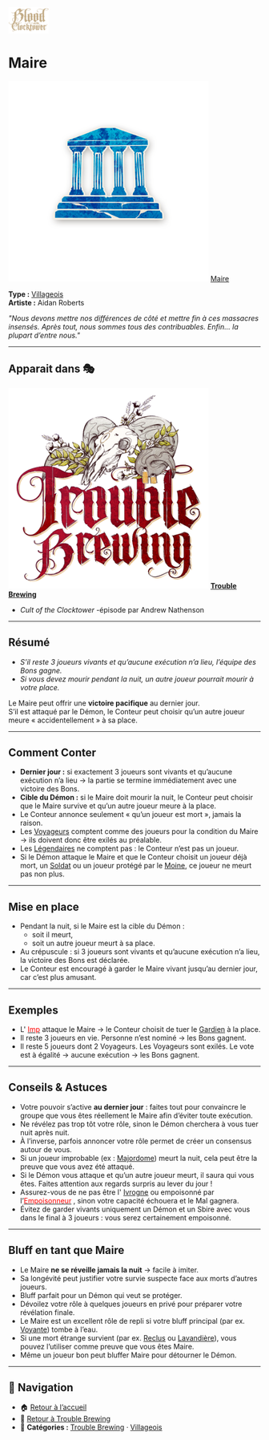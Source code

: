 <p align="left">
  <a href="/botc-fr-bambi/">
    <img src="../images/logo.png" alt="Accueil BotC FR" width="80">
  </a>
</p>

# Maire

[<img src="../images/Icon_mayor.png" alt="Maire" width="400">](maire.md) [Maire](../tb_roles/maire.md)

**Type :** [Villageois](../villageois.md)  
**Artiste :** Aidan Roberts  

*"Nous devons mettre nos différences de côté et mettre fin à ces massacres insensés. Après tout, nous sommes tous des contribuables. Enfin… la plupart d’entre nous."*

---

## Apparait dans 🎭
[<img src="../images/Logo_trouble_brewing.png" alt="Trouble Brewing" width="400">](../trouble_brewing.md) [**Trouble Brewing**](../trouble_brewing.md)  

- *Cult of the Clocktower* -épisode par Andrew Nathenson 

---

## Résumé

- *S’il reste 3 joueurs vivants et qu’aucune exécution n’a lieu, l’équipe des Bons gagne.*  
- *Si vous devez mourir pendant la nuit, un autre joueur pourrait mourir à votre place.*  

Le Maire peut offrir une **victoire pacifique** au dernier jour.  
S’il est attaqué par le Démon, le Conteur peut choisir qu’un autre joueur meure « accidentellement » à sa place.  

---

## Comment Conter
- **Dernier jour :** si exactement 3 joueurs sont vivants et qu’aucune exécution n’a lieu → la partie se termine immédiatement avec une victoire des Bons.  
- **Cible du Démon :** si le Maire doit mourir la nuit, le Conteur peut choisir que le Maire survive et qu’un autre joueur meure à la place.  
- Le Conteur annonce seulement « qu’un joueur est mort », jamais la raison.  
- Les [Voyageurs](../voyageurs/index.md) comptent comme des joueurs pour la condition du Maire → ils doivent donc être exilés au préalable.  
- Les [Légendaires](../fabled/index.md) ne comptent pas : le Conteur n’est pas un joueur.  
- Si le Démon attaque le Maire et que le Conteur choisit un joueur déjà mort, un [Soldat](soldat.md) ou un joueur protégé par le [Moine](moine.md), ce joueur ne meurt pas non plus.  

---

## Mise en place
- Pendant la nuit, si le Maire est la cible du Démon :  
  - soit il meurt,  
  - soit un autre joueur meurt à sa place.  
- Au crépuscule : si 3 joueurs sont vivants et qu’aucune exécution n’a lieu, la victoire des Bons est déclarée.  
- Le Conteur est encouragé à garder le Maire vivant jusqu’au dernier jour, car c’est plus amusant.  

---

## Exemples
- L'  [<span style="color:red">Imp</span>](imp.md) attaque le Maire → le Conteur choisit de tuer le [Gardien](gardien.md) à la place.  
- Il reste 3 joueurs en vie. Personne n’est nominé → les Bons gagnent.  
- Il reste 5 joueurs dont 2 Voyageurs. Les Voyageurs sont exilés. Le vote est à égalité → aucune exécution → les Bons gagnent.  

---

## Conseils & Astuces
- Votre pouvoir s’active **au dernier jour** : faites tout pour convaincre le groupe que vous êtes réellement le Maire afin d’éviter toute exécution.  
- Ne révélez pas trop tôt votre rôle, sinon le Démon cherchera à vous tuer nuit après nuit.  
- À l’inverse, parfois annoncer votre rôle permet de créer un consensus autour de vous.  
- Si un joueur improbable (ex : [Majordome](majordome.md)) meurt la nuit, cela peut être la preuve que vous avez été attaqué.  
- Si le Démon vous attaque et qu’un autre joueur meurt, il saura qui vous êtes. Faites attention aux regards surpris au lever du jour !  
- Assurez-vous de ne pas être l' [Ivrogne](ivrogne.md) ou empoisonné par l’[<span style="color:red">Empoisonneur</span>](empoisonneur.md)  , sinon votre capacité échouera et le Mal gagnera.  
- Évitez de garder vivants uniquement un Démon et un Sbire avec vous dans le final à 3 joueurs : vous serez certainement empoisonné.  

---

## Bluff en tant que Maire
- Le Maire **ne se réveille jamais la nuit** → facile à imiter.  
- Sa longévité peut justifier votre survie suspecte face aux morts d’autres joueurs.  
- Bluff parfait pour un Démon qui veut se protéger.  
- Dévoilez votre rôle à quelques joueurs en privé pour préparer votre révélation finale.  
- Le Maire est un excellent rôle de repli si votre bluff principal (par ex. [Voyante](voyante.md)) tombe à l’eau.  
- Si une mort étrange survient (par ex. [Reclus](reclus.md) ou [Lavandière](lavandiere.md)), vous pouvez l’utiliser comme preuve que vous êtes Maire.  
- Même un joueur bon peut bluffer Maire pour détourner le Démon.  

---

## 📂 Navigation 

- 🏠 [Retour à l’accueil](/botc-fr-bambi/)  
- 🍺 [Retour à Trouble Brewing](../trouble_brewing.md)  
- 📂 **Catégories :** [Trouble Brewing](../trouble_brewing.md) · [Villageois](../villageois.md) 
